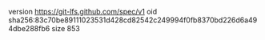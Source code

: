 version https://git-lfs.github.com/spec/v1
oid sha256:83c70be89111023531d428cd82542c249994f0fb8370bd226d6a494dbe288fb6
size 853

